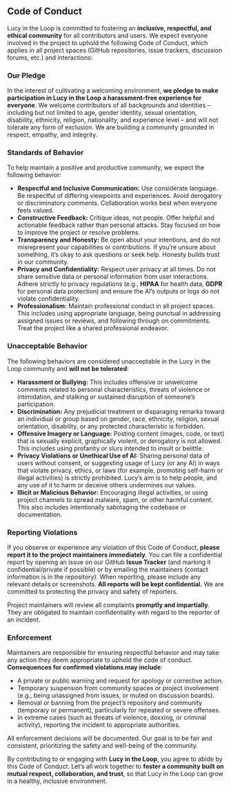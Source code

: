 ## Code of Conduct

Lucy in the Loop is committed to fostering an **inclusive, respectful, and ethical community** for all contributors and users. We expect everyone involved in the project to uphold the following Code of Conduct, which applies in all project spaces (GitHub repositories, issue trackers, discussion forums, etc.) and interactions:

### Our Pledge

In the interest of cultivating a welcoming environment, **we pledge to make participation in Lucy in the Loop a harassment-free experience for everyone**. We welcome contributors of all backgrounds and identities – including but not limited to age, gender identity, sexual orientation, disability, ethnicity, religion, nationality, and experience level – and will not tolerate any form of exclusion. We are building a community grounded in respect, empathy, and integrity.

### Standards of Behavior

To help maintain a positive and productive community, we expect the following behavior:

* **Respectful and Inclusive Communication:** Use considerate language. Be respectful of differing viewpoints and experiences. Avoid derogatory or discriminatory comments. Collaboration works best when everyone feels valued.
* **Constructive Feedback:** Critique ideas, not people. Offer helpful and actionable feedback rather than personal attacks. Stay focused on how to improve the project or resolve problems.
* **Transparency and Honesty:** Be open about your intentions, and do not misrepresent your capabilities or contributions. If you’re unsure about something, it’s okay to ask questions or seek help. Honesty builds trust in our community.
* **Privacy and Confidentiality:** Respect user privacy at all times. Do not share sensitive data or personal information from user interactions. Adhere strictly to privacy regulations (e.g., **HIPAA** for health data, **GDPR** for personal data protection) and ensure the AI’s outputs or logs do not violate confidentiality.
* **Professionalism:** Maintain professional conduct in all project spaces. This includes using appropriate language, being punctual in addressing assigned issues or reviews, and following through on commitments. Treat the project like a shared professional endeavor.

### Unacceptable Behavior

The following behaviors are considered unacceptable in the Lucy in the Loop community and **will not be tolerated**:

* **Harassment or Bullying:** This includes offensive or unwelcome comments related to personal characteristics, threats of violence or intimidation, and stalking or sustained disruption of someone’s participation.
* **Discrimination:** Any prejudicial treatment or disparaging remarks toward an individual or group based on gender, race, ethnicity, religion, sexual orientation, disability, or any protected characteristic is forbidden.
* **Offensive Imagery or Language:** Posting content (images, code, or text) that is sexually explicit, graphically violent, or derogatory is not allowed. This includes using profanity or slurs intended to insult or belittle.
* **Privacy Violations or Unethical Use of AI:** Sharing personal data of users without consent, or suggesting usage of Lucy (or any AI) in ways that violate privacy, ethics, or laws (for example, promoting self-harm or illegal activities) is strictly prohibited. Lucy’s aim is to help people, and any use of it to harm or deceive others undermines our values.
* **Illicit or Malicious Behavior:** Encouraging illegal activities, or using project channels to spread malware, spam, or other harmful content. This also includes intentionally sabotaging the codebase or documentation.

### Reporting Violations

If you observe or experience any violation of this Code of Conduct, **please report it to the project maintainers immediately**. You can file a confidential report by opening an issue on our GitHub **Issue Tracker** (and marking it confidential/private if possible) or by emailing the maintainers (contact information is in the repository). When reporting, please include any relevant details or screenshots. **All reports will be kept confidential.** We are committed to protecting the privacy and safety of reporters.

Project maintainers will review all complaints **promptly and impartially**. They are obligated to maintain confidentiality with regard to the reporter of an incident.

### Enforcement

Maintainers are responsible for ensuring respectful behavior and may take any action they deem appropriate to uphold the code of conduct. **Consequences for confirmed violations may include**:

* A private or public warning and request for apology or corrective action.
* Temporary suspension from community spaces or project involvement (e.g., being unassigned from issues, or muted on discussion boards).
* Removal or banning from the project’s repository and community (temporary or permanent), particularly for repeated or severe offenses.
* In extreme cases (such as threats of violence, doxxing, or criminal activity), reporting the incident to appropriate authorities.

All enforcement decisions will be documented. Our goal is to be fair and consistent, prioritizing the safety and well-being of the community.

By contributing to or engaging with **Lucy in the Loop**, you agree to abide by this Code of Conduct. Let’s all work together to **foster a community built on mutual respect, collaboration, and trust**, so that Lucy in the Loop can grow in a healthy, inclusive environment.
